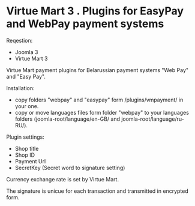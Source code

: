 # Virtue Mart 3 . Plugins for EasyPay and WebPay payment systems
Reqestion:
- Joomla 3
- Virtue Mart 3

Virtue Mart payment plugins for Belarussian payment systems "Web Pay" and "Easy Pay".  

Installation:
- copy folders "webpay" and "easypay" form /plugins/vmpayment/ in your one.
- copy or move languages files form folder "webpay" to your languages folders
  (joomla-root/language/en-GB/ and joomla-root/language/ru-RU/).

Plugin settings:
- Shop title
- Shop ID
- Payment Url
- SecretKey (Secret word to signature setting)

Сurrency exchange rate is set by Virtue Mart.

The signature is unicue for each transaction and transmitted in encrypted form.
